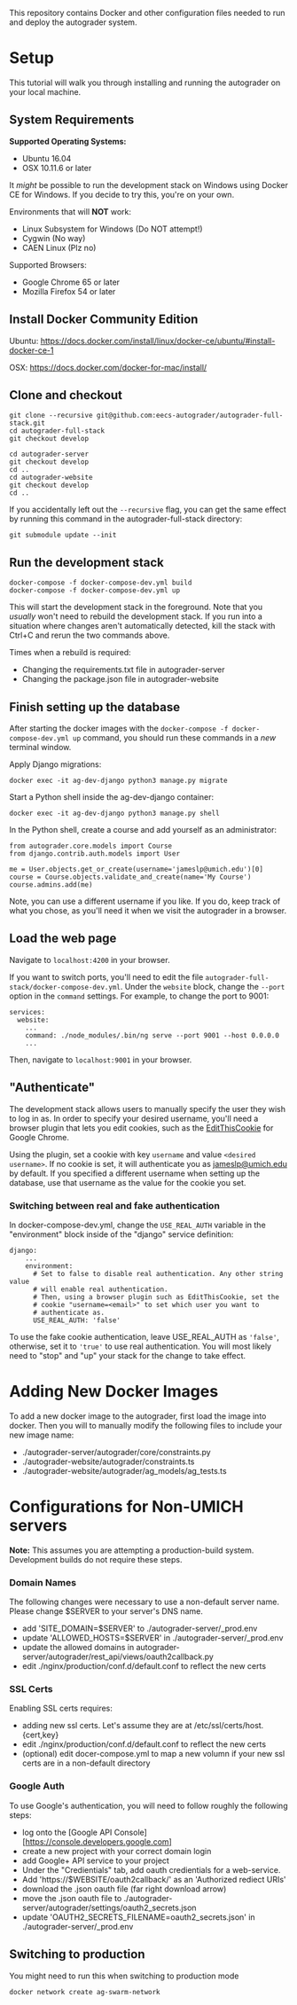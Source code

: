 This repository contains Docker and other configuration files needed to run and deploy the autograder system.

# Setup

This tutorial will walk you through installing and running the autograder on your local machine.

## System Requirements
**Supported Operating Systems:**
- Ubuntu 16.04
- OSX 10.11.6 or later

It _might_ be possible to run the development stack on Windows using Docker CE for Windows. If you decide to try this, you're on your own.

Environments that will **NOT** work:
- Linux Subsystem for Windows (Do NOT attempt!)
- Cygwin (No way)
- CAEN Linux (Plz no)

Supported Browsers:
- Google Chrome 65 or later
- Mozilla Firefox 54 or later

## Install Docker Community Edition
Ubuntu: https://docs.docker.com/install/linux/docker-ce/ubuntu/#install-docker-ce-1

OSX: https://docs.docker.com/docker-for-mac/install/

## Clone and checkout
```
git clone --recursive git@github.com:eecs-autograder/autograder-full-stack.git
cd autograder-full-stack
git checkout develop

cd autograder-server
git checkout develop 
cd ..
cd autograder-website
git checkout develop 
cd ..
```
If you accidentally left out the `--recursive` flag, you can get the same effect by running this command in the autograder-full-stack directory:
```
git submodule update --init
```

## Run the development stack
```
docker-compose -f docker-compose-dev.yml build
docker-compose -f docker-compose-dev.yml up
```
This will start the development stack in the foreground.
Note that you _usually_ won't need to rebuild the development stack.
If you run into a situation where changes aren't automatically detected,
kill the stack with Ctrl+C and rerun the two commands above.

Times when a rebuild is required:
- Changing the requirements.txt file in autograder-server
- Changing the package.json file in autograder-website

## Finish setting up the database
After starting the docker images with the ``docker-compose -f docker-compose-dev.yml up`` command, you should run these commands in a _new_ terminal window.

Apply Django migrations:
```
docker exec -it ag-dev-django python3 manage.py migrate
```
Start a Python shell inside the ag-dev-django container:
```
docker exec -it ag-dev-django python3 manage.py shell
```
In the Python shell, create a course and add yourself as an administrator:
```
from autograder.core.models import Course
from django.contrib.auth.models import User

me = User.objects.get_or_create(username='jameslp@umich.edu')[0]
course = Course.objects.validate_and_create(name='My Course')
course.admins.add(me)
```
Note, you can use a different username if you like. If you do, keep track of what you chose, as you'll need it when we visit the autograder in a browser.

## Load the web page
Navigate to `localhost:4200` in your browser.

If you want to switch ports, you'll need to edit the file `autograder-full-stack/docker-compose-dev.yml`.
Under the `website` block, change the `--port` option in the `command` settings. For example, to change the port to 9001:
```
services:
  website:
    ...
    command: ./node_modules/.bin/ng serve --port 9001 --host 0.0.0.0
    ...
```
Then, navigate to `localhost:9001` in your browser.

## "Authenticate"
The development stack allows users to manually specify the user they wish to log in as.
In order to specify your desired username, you'll need a browser plugin that lets you edit cookies, such as the
[EditThisCookie](https://chrome.google.com/webstore/detail/editthiscookie/fngmhnnpilhplaeedifhccceomclgfbg?hl=en) for Google Chrome.

Using the plugin, set a cookie with key `username` and value `<desired username>`.
If no cookie is set, it will authenticate you as jameslp@umich.edu by default.
If you specified a different username when setting up the database, use that username
as the value for the cookie you set.

### Switching between real and fake authentication
In docker-compose-dev.yml, change the `USE_REAL_AUTH` variable in the "environment" block inside of the "django" service definition:
```
django:
    ...
    environment:
      # Set to false to disable real authentication. Any other string value
      # will enable real authentication.
      # Then, using a browser plugin such as EditThisCookie, set the
      # cookie "username=<email>" to set which user you want to
      # authenticate as.
      USE_REAL_AUTH: 'false'
```
To use the fake cookie authentication, leave USE_REAL_AUTH as `'false'`, otherwise, set it to `'true'` to use real authentication.
You will most likely need to "stop" and "up" your stack for the change to take effect.

# Adding New Docker Images 

To add a new docker image to the autograder, first load the image into docker.  Then you will to 
manually modify the following files to include your new image name:

  * ./autograder-server/autograder/core/constraints.py
  * ./autograder-website/autograder/constraints.ts
  * ./autograder-website/autograder/ag_models/ag_tests.ts
  
  
# Configurations for Non-UMICH servers

**Note:** This assumes you are attempting a production-build system.  
Development builds do not require these steps. 

### Domain Names

The following changes were necessary to use a non-default server name.  
Please change $SERVER to your server's DNS name.  

 * add 'SITE_DOMAIN=$SERVER' to ./autograder-server/_prod.env
 * update 'ALLOWED_HOSTS=$SERVER' in ./autograder-server/_prod.env
 * update the allowed domains in autograder-server/autograder/rest_api/views/oauth2callback.py
 * edit ./nginx/production/conf.d/default.conf to reflect the new certs

### SSL Certs

Enabling SSL certs requires:
 * adding new ssl certs.  Let's assume they are at /etc/ssl/certs/host.{cert,key}
 * edit ./nginx/production/conf.d/default.conf to reflect the new certs
 * (optional) edit docer-compose.yml to map a new volumn if your new ssl certs are in a non-default directory

### Google Auth

To use Google's authentication, you will need to follow roughly the following steps:

 * log onto the [Google API Console][https://console.developers.google.com]
 * create a new project with your correct domain login
 * add Google+ API service to your project
 * Under the "Credientials" tab, add oauth credientials for a web-service. 
 * Add 'https://$WEBSITE/oauth2callback/' as an 'Authorized rediect URIs'
 * download the .json oauth file (far right download arrow)
 * move the .json oauth file to ./autograder-server/autograder/settings/oauth2_secrets.json
 * update 'OAUTH2_SECRETS_FILENAME=oauth2_secrets.json' in ./autograder-server/_prod.env

## Switching to production

You might need to run this when switching to production mode

``` docker network create ag-swarm-network ```	
